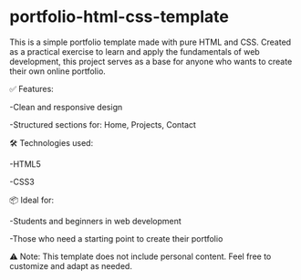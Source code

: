 # portfolio-html-css-template

This is a simple portfolio template made with pure HTML and CSS. Created as a practical exercise to learn and apply the fundamentals of web development, this project serves as a base for anyone who wants to create their own online portfolio.

✅ Features:

-Clean and responsive design

-Structured sections for: Home, Projects, Contact

🛠️ Technologies used:

-HTML5

-CSS3

📦 Ideal for:

-Students and beginners in web development

-Those who need a starting point to create their portfolio

⚠️ Note: This template does not include personal content. Feel free to customize and adapt as needed.

